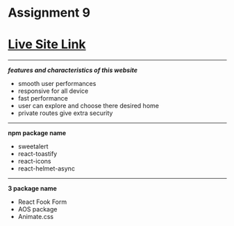 # Assignment 9

# [Live Site Link](https://rhome-4bd0b.web.app)
-------

***features and characteristics of this website***
- smooth user performances
- responsive for all device
- fast performance
- user can explore and choose there desired home
- private routes give extra security
--------

**npm package name**
- sweetalert
- react-toastify
- react-icons
- react-helmet-async
---------

**3 package name**
- React Fook Form
- AOS package
- Animate.css
